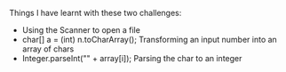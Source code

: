 Things I have learnt with these two challenges: 
- Using the Scanner to open a file
- char[] a = (int) n.toCharArray(); Transforming an input number into an array of chars
- Integer.parseInt("" + array[i]); Parsing the char to an integer
